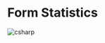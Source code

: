 # Form Statistics
![csharp](https://github.com/user-attachments/assets/68832fb9-9cc3-4b77-a1f2-66eef14d842d)
